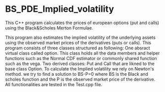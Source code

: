 # BS_PDE_Implied_volatility
This C++ program calculates the prices of european options (put and calls) using the Black&Scholes Merton Formulae.

This program also estimates the implied volatility of the underlying assets using the observed market prices of the derivatives (puts or calls).
This program consists of three classes structured as following:
One absract virtual class called option. This class holds all the data members and helper functions such as the Normal CDF estimator or commonly shared function such as the vega.
Two derived classes: Put and Call that are likned to the base class Option.
To calculate the Implied volatility we rely on Newton's method. we try to find a solution to BS-P=0 where BS is the Black and scholes function and the P is the observed market price of the derivative.
All functionalities are tested in the Test.cpp file.
